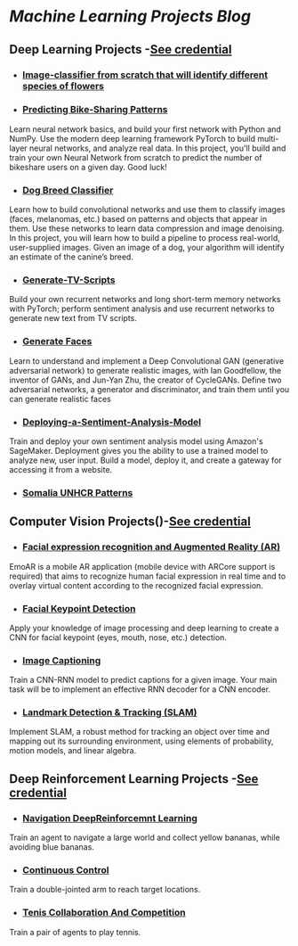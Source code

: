 # **_Machine Learning Projects Blog_**



## Deep Learning Projects -[See credential](https://graduation.udacity.com/nd101)

- ### [Image-classifier from scratch that will identify different species of flowers](https://github.com/calincan2000/Image-classifier)
- ### [Predicting Bike-Sharing Patterns ](https://github.com/calincan2000/project-bikesharing)
Learn neural network basics, and build your first network with Python and NumPy. Use the modern deep
learning framework PyTorch to build multi-layer neural networks, and analyze real data.
In this project, you'll build and train your own Neural Network from scratch to predict the number of
bikeshare users on a given day. Good luck!
- ### [Dog Breed Classifier ](https://github.com/calincan2000/Dog-Breed-Classifier)
Learn how to build convolutional networks and use them to classify images (faces, melanomas, etc.) based on
patterns and objects that appear in them. Use these networks to learn data compression and image denoising.
In this project, you will learn how to build a pipeline to process real-world, user-supplied images. Given an
image of a dog, your algorithm will identify an estimate of the canine’s breed.
- ### [Generate-TV-Scripts ](https://github.com/calincan2000/Generate-TV-Scripts)
Build your own recurrent networks and long short-term memory networks with PyTorch; perform sentiment
analysis and use recurrent networks to generate new text from TV scripts.
- ### [Generate Faces ](https://github.com/calincan2000/GenerateFaces)
Learn to understand and implement a Deep Convolutional GAN (generative adversarial network) to generate
realistic images, with Ian Goodfellow, the inventor of GANs, and Jun-Yan Zhu, the creator of CycleGANs.
Define two adversarial networks, a generator and discriminator, and train them until you can generate
realistic faces
- ### [Deploying-a-Sentiment-Analysis-Model](https://github.com/calincan2000/Deploying-a-Sentiment-Analysis-Model)
Train and deploy your own sentiment analysis model using Amazon's SageMaker. Deployment gives you the
ability to use a trained model to analyze new, user input. Build a model, deploy it, and create a gateway for
accessing it from a website.
- ### [Somalia UNHCR Patterns](https://github.com/unhcr/Jetson/tree/master/Finding-the-Nexus/FindTheNexusDeepLearning)



##  Computer Vision Projects()-[See credential](https://graduation.udacity.com/nd891)

- ### [Facial expression recognition and Augmented Reality (AR)](https://github.com/aksht94/UdacityOpenSource/tree/master/EmoAR)
EmoAR is a mobile AR application (mobile device with ARCore support is required) that aims to recognize human facial expression in real time and to overlay virtual content according to the recognized facial expression.
- ### [Facial Keypoint Detection ](https://github.com/calincan2000/CVND-Facial-Keypoint-Detection)
Apply your knowledge of image processing and deep learning to create a CNN for facial keypoint (eyes,
mouth, nose, etc.) detection.
- ### [Image Captioning ](https://github.com/calincan2000/CVND-Image-Captioning-PyTorch-)
Train a CNN-RNN model to predict captions for a given image. Your main task will be to implement an
effective RNN decoder for a CNN encoder.
- ### [Landmark Detection & Tracking (SLAM)](https://github.com/calincan2000/CVND-Landmark-Detection-Tracking-SLAM-)
Implement SLAM, a robust method for tracking an object over time and mapping out its surrounding
environment, using elements of probability, motion models, and linear algebra.


## Deep Reinforcement Learning Projects -[See credential]( https://graduation.udacity.com/nd893-ent)
- ### [Navigation DeepReinforcemnt Learning ](https://github.com/calincan2000/Navigation_DeepReinforcemntLearning)
Train an agent to navigate a large world and collect yellow bananas, while avoiding blue bananas.
- ### [Continuous Control ](https://github.com/calincan2000/Continuous_Control)
Train a double-jointed arm to reach target locations.
- ### [Tenis Collaboration And Competition](https://github.com/calincan2000/TenisCollaborationAndCompetition)
Train a pair of agents to play tennis.
